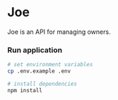 # Joe

Joe is an API for managing owners.

### Run application
```sh
# set environment variables
cp .env.example .env

# install dependencies
npm install
```